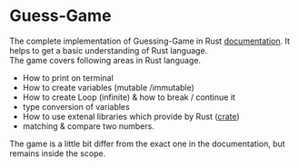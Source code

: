 # Guess-Game
The complete implementation of Guessing-Game in Rust [documentation](https://doc.rust-lang.org/book/ch02-00-guessing-game-tutorial.html). It helps to get
a basic understanding of Rust language.<br>
The game covers following areas in Rust language.
- How to print on terminal 
- How to create variables (mutable /immutable)
- How to create Loop (infinite) & how to break / continue it
- type conversion of variables
- How to use extenal libraries which provide by Rust ([crate](https://crates.io/))
- matching & compare two numbers.

The game is a little bit differ from the exact one in the documentation, but remains inside the scope. 
